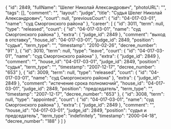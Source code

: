 {
    "id": 2849,
    "fullName": "Шелег Николай Александрович",
    "photoURL": "",
    "tags": [],
    "comment": "",
    "layout": "judge",
    "title": "Судья Шелег Николай Александрович",
    "court": null,
    "previousCourt": {
        "id": "04-017-03-01",
        "name": "суд Сморгонского района"
    },
    "career": [
        {
            "id": 3011,
            "term": null,
            "type": "released",
            "court": {
                "id": "04-017-03-01",
                "name": "суд Сморгонского района"
            },
            "extra": {
                "judge_id": 2849
            },
            "comment": "выход в отставку",
            "house_id": "04-017-03-01",
            "judge_id": 2849,
            "position": "судья",
            "term_type": "",
            "timestamp": "2010-02-26",
            "decree_number": "91"
        },
        {
            "id": 3010,
            "term": null,
            "type": "leave",
            "court": {
                "id": "04-017-03-01",
                "name": "суд Сморгонского района"
            },
            "extra": {
                "judge_id": 2849
            },
            "comment": "",
            "house_id": "04-017-03-01",
            "judge_id": 2849,
            "position": "судья",
            "term_type": "",
            "timestamp": "2007-12-17",
            "decree_number": "653"
        },
        {
            "id": 3009,
            "term": null,
            "type": "released",
            "court": {
                "id": "04-017-03-01",
                "name": "суд Сморгонского района"
            },
            "extra": {
                "judge_id": 2849
            },
            "comment": "истечение срока полномочий",
            "house_id": "04-017-03-01",
            "judge_id": 2849,
            "position": "председатель",
            "term_type": "",
            "timestamp": "2007-12-17",
            "decree_number": "653"
        },
        {
            "id": 3008,
            "term": null,
            "type": "appointed",
            "court": {
                "id": "04-017-03-01",
                "name": "суд Сморгонского района"
            },
            "extra": {
                "judge_id": 2849
            },
            "comment": "",
            "house_id": "04-017-03-01",
            "judge_id": 2849,
            "position": "судья и председатель",
            "term_type": "indefinitely",
            "timestamp": "2000-04-18",
            "decree_number": "188"
        }
    ]
}